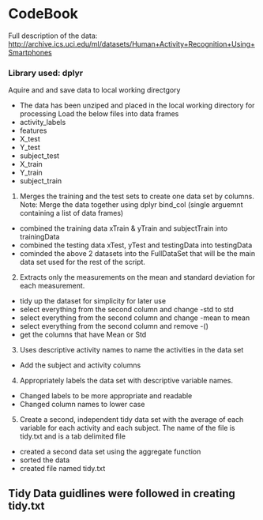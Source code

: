 # CodeBook

Full description of the data: http://archive.ics.uci.edu/ml/datasets/Human+Activity+Recognition+Using+Smartphones

### Library used: dplyr

Aquire and and save data to local working directgory
  * The data has been unziped and placed in the local working directory for processing
Load the below files into data frames
  * activity_labels
  * features
  * X_test
  * Y_test
  * subject_test
  * X_train
  * Y_train
  * subject_train
  
1. Merges the training and the test sets to create one data set by columns.
  Note: Merge the data together using dplyr bind_col (single arguemnt containing a list of data frames)
  * combined the training data xTrain & yTrain and subjectTrain into trainingData
  * combined the testing data xTest, yTest and testingData into testingData
  * cominded the above 2 datasets into the FullDataSet that will be the main data set used for the rest of the script.

2. Extracts only the measurements on the mean and standard deviation for each measurement.
  * tidy up the dataset for simplicity for later use
  * select everything from the second column and change -std to std
  * select everything from the second column and change -mean to mean
  * select everything from the second column and remove -()
  * get the columns that have Mean or Std

3. Uses descriptive activity names to name the activities in the data set
  * Add the subject and activity columns
  
4. Appropriately labels the data set with descriptive variable names.
  * Changed labels to be more appropriate and readable
  * Changed column names to lower case

5. Create a second, independent tidy data set with the average of each variable for each activity and each subject. 
    The name of the file is tidy.txt and is a tab delimited file
  * created a second data set using the aggregate function
  * sorted the data
  * created file named tidy.txt
  
## Tidy Data guidlines were followed in creating tidy.txt 

